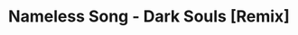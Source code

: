 ---
title: Nameless Song - Dark Souls [Remix]
autor: Bashnya Remix
url: https://www.youtube.com/watch?v=HRCI45JmEmk
---